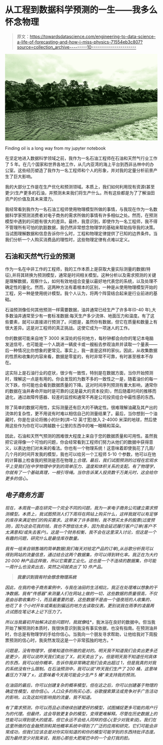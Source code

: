 # 从工程到数据科学预测的一生——我多么怀念物理

> 原文：<https://towardsdatascience.com/engineering-to-data-science-a-life-of-forecasting-and-how-i-miss-physics-71554eb3c807?source=collection_archive---------10----------------------->

![](img/c6e345ad1cf819c2bb1fd426067ebb6c.png)

Finding oil is a long way from my jupyter notebook

在坚定地进入数据科学领域之前，我作为一名石油工程师在石油和天然气行业工作了 5 年。在几个国家和世界各地工作，从几内亚湾的海上平台到西非丛林中的办公室。这些经历塑造了我作为一名工程师和个人的形象，并对我的定量分析前景产生了巨大影响。

我的大部分工作是在生产优化和预测领域。本质上，我们如何利用现有资源(甚至更少)生产更多的石油，并预测未来我们将生产什么。所有这些都是为了了解油田资产的价值及其未来潜力。

我经常看到我作为一名石油工程师使用物理模型所做的事情，与我现在作为一名数据科学家预测消费者对电子商务的需求所做的事情有许多相似之处。然而，在预测模型中遇到的问题有很大的差异。最终，我意识到，即使作为一名工程师，我不得不管理所有可怕的肮脏数据，我仍然非常想念物理学的基础来帮助指导我的决策。当试图理解数据和信息告诉你什么时，工程和物理定律提供了已知的边界条件。当我们分析一个人购买消费品的理性时，这些物理定律有点难以定义。

## 石油和天然气行业的预测

作为一名在中非工作的工程师，我的工作本质上是获取大量实际测量的数据(特征),并将其转换为预测模型，通常是时间相关模型。这种分析以及需求预测的关键是理解数据，观察什么，如何有效地组合变量以最好地代表您的系统，以及处理不确定性的量化。然而，这两种方法有着根本的区别，一种是从使用物理模型开始的工程，另一种是使用统计模型。我个人认为，将两个阵营结合起来是行业前进的基础。

石油预测像任何其他预测一样需要数据，油井通常已经生产了许多年(0-40 年),大多数油井通常至少有一套标准数据:每天生产多少流体、地面压力和温度。有了这些要素，就可以直接进行预测了。问题是，虽然你有数据，但它在质量和数量上有很大差异。这是对工程师的真正挑战。这使它成为一项迷人的工作。

你的数据可能来自地下 3000 米深处的任何地方，每秒钟都会向你的笔记本电脑发送信号，也可能是一个人跳进一辆皮卡或一艘船去参观油井并读取一个量表——后一种情况比你想象的更常见。事实上，我一直是这样的家伙。因此，从收集数据的性质和收集的内容来看，数据是零星的，有时非常不可靠，有时甚至根本不存在。

这实际上是石油行业的症状，很少有一致性，特别是在数据方面，当你开始预测时，理解这一点是有用的。你会发现的为数不多的一致性之一是，随着油价的每一次下跌，你可能也会看到数据质量的下降。这对时间序列预测有重大影响，通常你的数据在油井寿命开始时是可靠的(这是最大的资本投资)，然后随着时间的推移而退化，通过故障传感器、较差的监控和通常不再是公司投资组合中最性感的东西。

除了简单的数据可用性，实际测量还有巨大的不确定性。很难理解油藏及其产出的流体的复杂性，更不用说有时难以相信自己的测量结果了。最后，当你想到一个油藏时，你是在谈论将微小的针刺(井~12 英寸宽)放入 2-4000 米深的地球，然后使用这些作为你在可以跨越数十公里的东西中的唯一眼睛和耳朵。

因此，石油和天然气预测的困难很大程度上来自于您的数据质量和可用性。虽然我把它说得像一个可怕的问题，你会经常看到工程师们努力从他们的数据中获得意义，以表达他们对未来的看法。你也有一个物理系统！这意味着即使我花了几周/几个月的时间开发我的模型，我也可以给另一个工程师 5-10 个参数，他可以在他的计算器上检查我的预测是否在物理上*合理。最后，我们试图预测的过程在宏观水平上受我们在中学物理中学到的简单压力、温度和体积关系的支配。有了物理学，你就有了一个基础真理，一根引导绳。当你告诉某人投资数千万美元时，这会给你更多的信心。*

## *电子商务方面*

*现在，本周我一直在研究一个完全不同的问题，我为一家电子商务公司建立需求预测模型。本质上，我试图预测人们下周将在网站上购买什么，这样我就可以有足够的库存来满足他们的购买需求。这带来了许多限制，我不想买太多的股票(过度预测)，因为这会花我的钱，我也不想低估太多，因为我会延迟履行客户订单(客户不太满意和/或失去客户)。这是一个财务权衡，我不会在这里深入讨论，但这是一个有趣的问题，研究什么是最佳库存数量。*

*我有一组来自销售端的简单数据(我们每天对给定产品的订单),从谷歌分析我可以得到网站的流量信息，通过结合这两个数据集，你可以得到转化率。我正在为大约 20 000 种产品这样做，所以它需要工业化。这也是一个不连续的数据集，你可能一周什么也没卖出去，突然之间就卖出了 10 件产品。*

> ***我意识到我有时会想念物理系统***

*因此，在我的电子商务案例中，与我在油田的生活相比，我正在处理难以想象的干净数据。我有“传感器”来测量人们在网站上做的一切，这些数据的质量很高，不仅是由谷歌收集的:-)，而且最重要的是，这些数据不是由一个值夜班的人收集的，他花了 8 个小时开车或乘船到偏远的地方去读取仪表。更别说我在雨季的凌晨两点试图在笔记本上记下压力了。*

*所以当我最初开始解决这些问题时，我就像*哇*，我沐浴在良好的数据中。但当我开始了解预测的本质时，我很快意识到我没有事实依据，也没有指南。在预测油井时，你总是有物理学的手给你信心。当我向一个朋友寻求帮助，让他给我对下周股票预测的信心时，我突然发现这是一个非常孤独的地方。*

*问题是，没有物理学，很难知道你所做的是对的。明天我不知道我们会卖出更多还是更少，我可以说昨天我们卖出了 X，前天卖出了 y。但是明天我不知道任何具体的东西，我可以给你概率，告诉你我非常确定我们会卖出超过 1，但是我真的对我的系统没有什么限制。在石油预测中，我可以说“昨天我们生产了 200 桶，这意味着压力下降了 x，这意味着今天我可能会少生产 5 桶”来支持我的预测。*

*在油田的最后，你可以创建复杂的概率模型，但在这之后，你可以创建基于物理的确定性模型，给你信心。人口众多的购买心态，谷歌搜索算法或竞争对手广告活动的影响，以及这如何影响我的流量，我不知道。*

*有了需求预测，你可以而且必须继续创建更好的模型，试图捕捉更多可能的用户行为的代理。但最终，这会导致更复杂的模型，变得更难解释。尽管在历史数据上的性能可以得到很大的提高，但它永远不会给人同样的信心(至少对我来说)。我们在这里所做的在金融预测和其他概率系统中得到了广泛的应用和研究，它们可能会非常成功，但我们应该总是对你实际知道的和你的模型可能学到的东西持批评态度。因为最终至少对我来说，我担心那些大肥尾巴中的一个会打我的脸。*